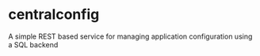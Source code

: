 # centralconfig
A simple REST based service for managing application configuration using a SQL backend
